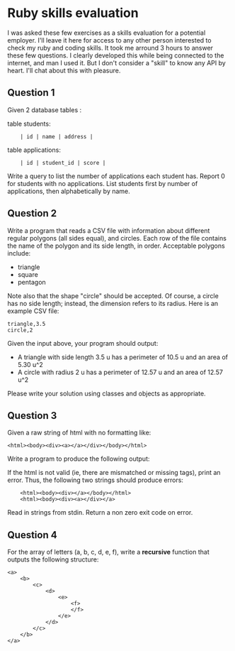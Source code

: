 # Ruby skills evaluation

I was asked these few exercises as a skills evaluation for a potential employer. I'll leave it here for access to any other person interested to check my ruby and coding skills.
It took me arround 3 hours to answer these few questions. I clearly developed this while being connected to the internet, and man I used it. But I don't consider a "skill" to know any API by heart. I'll chat about this with pleasure.

## Question 1
Given 2 database tables :

table students:

		| id | name | address |

table applications:

		| id | student_id | score |

Write a query to list the number of applications each student has. Report 0 for students with no applications. List students first by number of applications, then alphabetically by name.

## Question 2
Write a program that reads a CSV file with information about different regular polygons (all sides equal), and circles. Each row of the file contains the name of the polygon and its side length, in order. Acceptable polygons include:

- triangle
- square
- pentagon

Note also that the shape "circle" should be accepted. Of course, a circle has no side length; instead, the dimension refers to its radius.
Here is an example CSV file:

  	triangle,3.5
  	circle,2

Given the input above, your program should output:

- A triangle with side length 3.5 u has a perimeter of 10.5 u and an area of 5.30 u^2
- A circle with radius 2 u has a perimeter of 12.57 u and an area of 12.57 u^2

Please write your solution using classes and objects as appropriate.

## Question 3
Given a raw string of html with no formatting like:

`<html><body><div><a></a></div></body></html>`

Write a program to produce the following output:

<html>
    <body>
        <div>
            <a>
            </a>
        </div>
    </body>
</html>


If the html is not valid (ie, there are mismatched or missing tags), print an error. Thus, the following two strings should produce errors:

		<html><body><div></a></body></html>
		<html><body><div><a></div></a>

Read in strings from stdin.  Return a non zero exit code on error.

## Question 4
For the array of letters (a, b, c, d, e, f), write a **recursive** function that outputs the following structure:

    <a>
        <b>
            <c>
                <d>
                    <e>
                        <f>
                        </f>
                    </e>
                </d>
            </c>
        </b>
    </a>